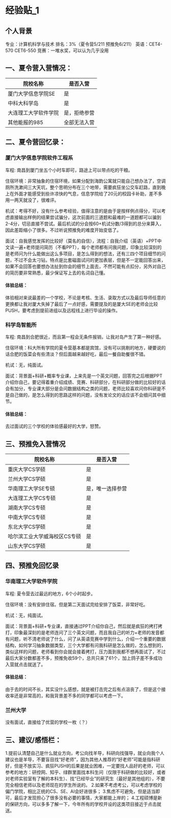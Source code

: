 # 经验贴_1

## 个人背景
专业：计算机科学与技术
排名：3%（夏令营5/211  预推免6/211）
英语：CET4-570 CET6-550
竞赛：一堆水奖，可以认为几乎没用

## 一、夏令营入营情况：


| 院校名称     | 是否入营 |
|--------------|----------|
| 厦门大学信息学院SE | 是       |
| 中科大科学岛            |    是      |
| 大连理工大学软件学院      |     是，拒绝参营     |
| 其他能报的985             |   全部无法入营      |


## 二、夏令营回忆录：

### 厦门大学信息学院软件工程系
车程: 南昌到厦门坐五个小时车即可，路途上可以带点吃的干粮。

住宿环境：非常抽象的住宿环境，如果分配到海韵公寓就只能自己想办法了，空调厕所洗漱间三大天坑，整个思明分布在三个地带，需要疯狂坐公交车赶路，直到晚上在外面才能感受到些许凉快的气息，信息学院给了20元的校园卡补助，差不多用一两天就没了，很难评。

机试：考得不好，没有什么参考经验，值得注意的是由于是按样例点得分，可以考虑直接输出样例的结果尝试骗分，这次前面的三道题和最难的一道题都可以骗到2-4分，切忌直接不尝试。最后机试的分会按60+机试分数/3得到的总分来算入，因此差距缩小了很多。不过听说预推免的难度开始变低了。

面试：自我感觉发挥的比较好（莫名的自信），流程：自我介绍（英语）+PPT中文读一遍+老师提问简历（不看PPT），每个老师都有问我问题，印象比较深刻的是老师问为什么能做出这么多项目，是怎么得到的想法，还有三四个项目细节的问题，不过不会太刁钻，特点是比套磁面试问的更加表层，但是不一定能回答出来，如果不会回答也要想办法扯到你会的细节上面去，不然可能有点扣分，另外对自己的简历要非常熟悉，最少保证写上去的名词自己懂。


#### 体验总结：
体验相对来说最差的一个学校，不论是考核、生活、录取方式以及最后导师任意的更换都让我对厦大失掉了最后了一点好感，需要提及的是厦大SE的老师会比较PUSH，要考虑到提前进组以及远程线上进行毕设的操作。
    
### 科学岛智能所
车程: 南昌到合肥很近，而且第一程会无条件报销，让我对岛产生了第一种好感。

住宿环境：科大所有学院的夏令营基本都是宾馆，没有可以挑剔的地方，硬要说的话合肥的饭菜会有些清淡？但后面越来越好吃，最后一餐自助餐很不错。

机试：无，纯面试。

面试：背景面+科研+概率专业课，上来先是一个英文问题，回答完之后根据PPT介绍你自己，要记得着重介绍成绩、竞赛、科研部分，在科研部分做的比较好的话会有加分，专业课大部分是会问数据结构之类的问题，老师比较喜欢问你科研是不是自己做的，是怎么得到的思路这样的问题，没有发论文的话应该不会细问其中细节。


#### 体验总结：
去过面试的三个学校的体验感最好的大学，怒赞。

## 三、预推免入营情况
| 院校名称     | 是否入营 |
|--------------|----------|
| 重庆大学CS学硕 | 是       |
| 兰州大学CS学硕  |    是      |
| 华南理工大学SE专硕    |     是，唯一选择参营     |
| 大连理工大学CS专硕             |    是     |
| 湖南大学CS专硕             |   是      |
| 中南大学CS专硕             |   是      |
| 东北大学CS学硕            |     是    |
| 哈尔滨工业大学威海校区CS专硕             |      是   |
| 山东大学CS学硕             |      是   |

## 四、预推免回忆录

### 华南理工大学软件学院
车程: 夏令营去过最远的地方，6个小时起步。

住宿环境：没有安排住宿。但是第二天面试完给安排了饭菜，非常好吃。

机试：无，纯面试。

面试：背景面+科研+专业课，直接通过PPT介绍你自己，然后就是疯狂的拷打拷打，印象最深刻的是老师连问了三个英文问题，而且我自己的听力+老师的发音都有问题，听不清老师说了什么，问了从英语竞赛中学到什么，介绍一个重要的数据结构，如何学习抽象数据类型，三个大学都有问我科研是怎么做的，怎么想到的，类似这样的问题，老师看到你会就会接着拷打，压力面到我都不想再面试了，不过最后大家分数都差不多，预推免收59个，总共只来了61个，加上鸽子差不多成功入营就点击就送了。


#### 体验总结：
由于去的时间不长，其实没什么感想，就是被打击完之后有点沮丧了，但是这个接收率还是非常高的，和我背景差不多的同学都可以考虑一下。


### 兰州大学
没有面试，直接给了优营的学校一枚（？）

## 三、建议/感悟栏：
1.提前认清楚自己是什么就业方向，考公向找羊导，科研向找强导，就业向我个人建议也是羊导，不要盲目找“好老师”，因为其他人推荐的“好老师”可能是指科研好，但是不放实习、疯狂PUSH的后果是就业困难，一定要找人品好的老师，可以参考的地方：研控网、知乎、绿群里面找本科生问（仅限于科研做的比较好，或者对老师实验室有了解的本科生）、找“已经毕业”的研究生（最好是其他组的），不要完全相信老师以及老师现在的学生所说的。
2.如果不考虑考公，可以考虑学校的偏门学院，相比正统的CS、SE、AI会好进很多；
3.焦虑不可避免，但是适当即可，最后才发现担心了很多没有必要的事情，大家都能上岸的；
4.工程硕博是新的保研方向，可以多多了解一下，今年所有的学校开设的这类项目接近于点击就送。